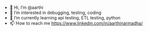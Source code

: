 - 👋 Hi, I’m @aarthi
- 👀 I’m interested in debugging, testing, coding
- 🌱 I’m currently learning api testing, ETL testing, python
- 📫 How to reach me https://www.linkedin.com/in/aarthinarmadha/

<!---
aarthibalasubramaniam/aarthibalasubramaniam is a ✨ special ✨ repository because its `README.md` (this file) appears on your GitHub profile.
You can click the Preview link to take a look at your changes.
--->
